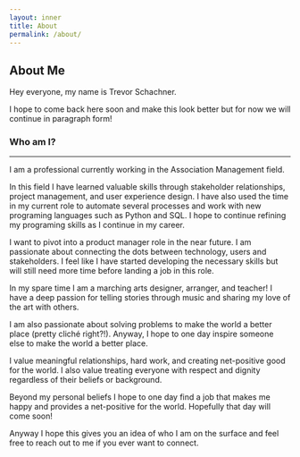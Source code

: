 ```yaml
---
layout: inner
title: About
permalink: /about/
---
```

## About Me
Hey everyone, my name is Trevor Schachner.

I hope to come back here soon and make this look better but for now we will continue in paragraph form! 

### Who am I? 
---

I am a professional currently working in the Association Management field. 

In this field I have learned valuable skills through stakeholder relationships, project management, and user experience design. I have also used the time in my current role to automate several processes and work with new programing languages such as Python and SQL. I hope to continue refining my programing skills as I continue in my career.

I want to pivot into a product manager role in the near future. I am passionate about connecting the dots between technology, users and stakeholders. I feel like I have started developing the necessary skills but will still need more time before landing a job in this role. 

In my spare time I am a marching arts designer, arranger, and teacher! I have a deep passion for telling stories through music and sharing my love of the art with others. 

I am also passionate about solving problems to make the world a better place (pretty cliché right?!). Anyway, I hope to one day inspire someone else to make the world a better place. 

I value meaningful relationships, hard work, and creating net-positive good for the world. I also value treating everyone with respect and dignity regardless of their beliefs or background. 

Beyond my personal beliefs I hope to one day find a job that makes me happy and provides a net-positive for the world. Hopefully that day will come soon!

Anyway  I hope this gives you an idea of who I am on the surface and feel free to reach out to me if you ever want to connect. 

